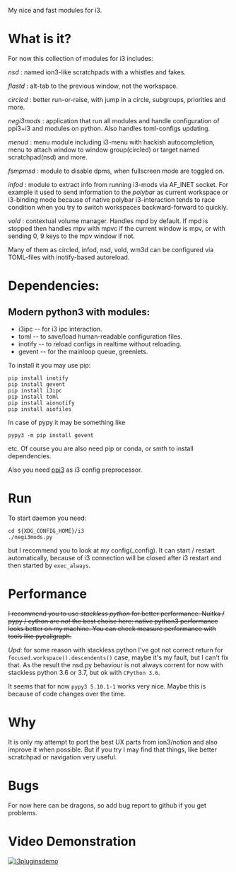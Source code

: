 My nice and fast modules for i3.

# What is it?

For now this collection of modules for i3 includes:

*nsd* : named ion3-like scratchpads with a whistles and fakes.

*flastd* : alt-tab to the previous window, not the workspace.

*circled* : better run-or-raise, with jump in a circle, subgroups, priorities
and more.

*negi3mods* : application that run all modules and handle configuration of
ppi3+i3 and modules on python. Also handles toml-configs updating.

*menud* : menu module including i3-menu with hackish autocompletion, menu to
attach window to window group(circled) or target named scratchpad(nsd) and
more. 

*fsmpmsd* : module to disable dpms, when fullscreen mode are toggled on.

*infod* : module to extract info from running i3-mods via AF_INET socket.
For example it used to send information to the *polybar* as current workspace
or i3-binding mode because of native polybar i3-interaction tends to race
condition when you try to switch workspaces backward-forward to quickly.

*vold* : contextual volume manager. Handles mpd by default. If mpd is stopped
then handles mpv with mpvc if the current window is mpv, or with sending 0,
9 keys to the mpv window if not.

Many of them as circled, infod, nsd, vold, wm3d can be configured via
TOML-files with inotify-based autoreload.

# Dependencies:

## Modern python3 with modules:

+ i3ipc -- for i3 ipc interaction.
+ toml -- to save/load human-readable configuration files.
+ inotify -- to reload configs in realtime without reloading.
+ gevent -- for the mainloop queue, greenlets.

To install it you may use pip:

```
pip install inotify
pip install gevent
pip install i3ipc
pip install toml
pip install aionotify
pip install aiofiles
```

In case of pypy it may be something like

```
pypy3 -m pip install gevent
```

etc. Of course you are also need pip or conda, or smth to install dependencies.

Also you need [ppi3] as i3 config preprocessor.

# Run

To start daemon you need:

```
cd ${XDG_CONFIG_HOME}/i3
./negi3mods.py
```

but I recommend you to look at my config(_config). It can start / restart automatically,
because of i3 connection will be closed after i3 restart and then started by
`exec_always`.

# Performance

~~I recommend you to use *stackless python* for better performance. Nuitka / pypy
/ cython are *not* the best choise here: native python3 performance looks
better on my machine. You can check measure performance with tools like pycallgraph.~~

*Upd*: for some reason with stackless python I've got not correct return for
`focused.workspace().descendents()` case, maybe it's my fault, but I can't
fix that. As the result the nsd.py behaviour is not always corrent for now
with stackless python 3.6 or 3.7, but ok with `CPython 3.6`.

It seems that for now `pypy3 5.10.1-1` works very nice. Maybe this is because
of code changes over the time.

# Why

It is only my attempt to port the best UX parts from ion3/notion and also improve
it when possible. But if you try I may find that things, like better
scratchpad or navigation very useful.

# Bugs

For now here can be dragons, so add bug report to github if you get
problems.

# Video Demonstration
[![i3pluginsdemo](https://img.youtube.com/vi/U7eJMP0zvKc/0.jpg)](https://www.youtube.com/embed/U7eJMP0zvKc)

[ppi3]: https://github.com/KeyboardFire/ppi3
